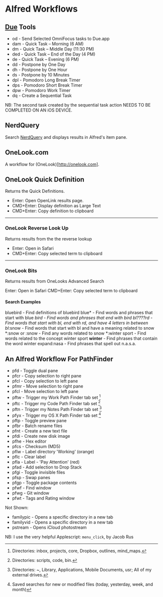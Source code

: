 # Alfred Workflows

## [Due](http://www.dueapp.com) Tools

* od    - Send Selected OmniFocus tasks to Due.app
* dam   - Quick Task – Morning (6 AM)
* dm    - Quick Task – Middle Day (11:30 PM)
* ded   - Quick Task – End of the Day (4 PM)
* de    - Quick Task – Evening (6 PM)
* dd    - Postpone by One Day
* dh    - Postpone by One Hour
* ds    - Postpone by 10 Minutes
* dpl   - Pomodoro Long Break Timer
* dps   - Pomodoro Short Break Timer
* dpw   - Pomodoro Work Timer
* dq    - Create a Sequential Task

NB: The second task created by the sequential task action NEEDS TO BE COMPLETED ON AN iOS DEVICE.

## NerdQuery

Search [NerdQuery](http://nerdquery.com) and displays results in Alfred's item pane.


## OneLook.com

A workflow for (OneLook)[http://onelook.com].
## OneLook Quick Definition ##

Returns the Quick Definitions.

* Enter:		Open OpenLink results page.
* CMD+Enter: 	Display definition as Large Text
* CMD+Enter:	Copy definition to clipboard

----

### OneLook Reverse Look Up ###

Returns results from the the reverse lookup

* Enter:     	Open in Safari
* CMD+Enter:	Copy selected term to clipboard

----

### OneLook Bits ### 

Returns results from OneLooks Advanced Search

Enter:   	Open in Safari
CMD+Enter:	Copy selected term to clipboard

#### Search Examples

bluebird			- Find definitions of bluebird
blue*			- Find words and phrases that start with blue
*bird			- Find words and phrases that end with bird
bl????rd			- Find words that start with bl, end with rd, and 
				  have 4 letters in between
bl*:snow			- Find words that start with bl and have a meaning 
				  related to snow
*:snow or :snow	- Find any words related to snow
*:winter sport	- Find words related to the concept winter sport
**winter**		- Find phrases that contain the word winter
expand:nasa		- Find phrases that spell out n.a.s.a.

## An Alfred Workflow For PathFinder

* pfd   - Toggle dual pane
* pfcr  - Copy selection to right pane
* pfcl  - Copy selection to left pane
* pfmr  - Move selection to right pane
* pfcl  - Move selection to left pane 
* pftw  - Trigger my Work Path Finder tab set [^1]
* pftc  - Trigger my Code Path Finder tab set [^2]
* pftn  - Trigger my Notes Path Finder tab set [^3]
* pfyx  - Trigger my OS X Path Finder tab set [^4]
* pftp  - Toggle preview pane
* pfbr  - Batch rename files
* pfnt  - Create a new text file
* pfdi  - Create new disk image
* pfhe  - Hex editor
* pfcs  - Checksum (MD5)
* pflw  - Label directory 'Working' (orange)
* pflc  - Clear label
* pfla  - Label - 'Pay Attention' (red)
* pfad  - Add selection to Drop Stack
* pfgi  - Toggle invisible files
* pfsp  - Swap panes
* pfgp  - Toggle package contents
* pfwf  - Find window
* pfwg  - Git window
* pfwt  - Tags and Rating window

Not Shown: 

* familypic - Opens a specific directory in a new tab
* familyvid - Opens a specific directory in a new tab
* pstream   - Opens iCloud photostream

NB: I use the very helpful Applescript: `menu_click`, by Jacob Rus

[^1]: Directories: inbox, projects, core, Dropbox, outlines, mind_maps.

[^2]: Directories: scripts, code, bin.

[^3]: Directories: ~, Library, Applications, Mobile Documents, usr; All of my external drives.

[^4]: Saved searches for new or modified files (today, yesterday, week, and month)
